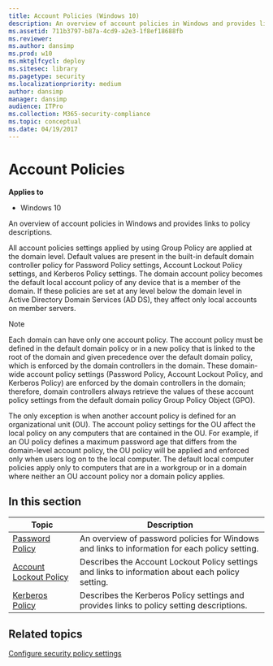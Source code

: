 ```yaml
---
title: Account Policies (Windows 10)
description: An overview of account policies in Windows and provides links to policy descriptions.
ms.assetid: 711b3797-b87a-4cd9-a2e3-1f8ef18688fb
ms.reviewer:
ms.author: dansimp
ms.prod: w10
ms.mktglfcycl: deploy
ms.sitesec: library
ms.pagetype: security
ms.localizationpriority: medium
author: dansimp
manager: dansimp
audience: ITPro
ms.collection: M365-security-compliance
ms.topic: conceptual
ms.date: 04/19/2017
---
```


# Account Policies

**Applies to**
-   Windows 10

An overview of account policies in Windows and provides links to policy descriptions.

All account policies settings applied by using Group Policy are applied at the domain level. Default values are present in the built-in default domain controller policy for Password Policy settings, Account Lockout Policy settings, and Kerberos Policy settings. The domain account policy becomes the default local account policy of any device that is a member of the domain. If these policies are set at any level below the domain level in Active Directory Domain Services (AD DS), they affect only local accounts on member servers.
> [!NOTE]
> Each domain can have only one account policy. The account policy must be defined in the default domain policy or in a new policy that is linked to the root of the domain and given precedence over the default domain policy, which is enforced by the domain controllers in the domain. These domain-wide account policy settings (Password Policy, Account Lockout Policy, and Kerberos Policy) are enforced by the domain controllers in the domain; therefore, domain controllers always retrieve the values of these account policy settings from the default domain policy Group Policy Object (GPO).

The only exception is when another account policy is defined for an organizational unit (OU). The account policy settings for the OU affect the local policy on any computers that are contained in the OU. For example, if an OU policy defines a maximum password age that differs from the domain-level account policy, the OU policy will be applied and enforced only when users log on to the local computer. The default local computer policies apply only to computers that are in a workgroup or in a domain where neither an OU account policy nor a domain policy applies.

## In this section

| Topic | Description |
| - | - |
| [Password Policy](password-policy.md) | An overview of password policies for Windows and links to information for each policy setting. |
| [Account Lockout Policy](account-lockout-policy.md) | Describes the Account Lockout Policy settings and links to information about each policy setting. |
| [Kerberos Policy](kerberos-policy.md) | Describes the Kerberos Policy settings and provides links to policy setting descriptions. |

## Related topics

[Configure security policy settings](how-to-configure-security-policy-settings.md)
